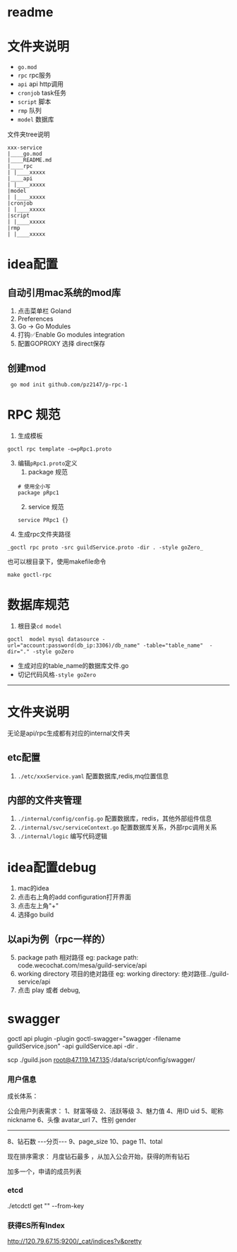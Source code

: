 # readme
# 文件夹说明
+ `go.mod`
+ `rpc` rpc服务
+ `api` api http调用
+ `cronjob` task任务
+ `script` 脚本
+ `rmp` 队列
+ `model` 数据库

文件夹tree说明
```
xxx-service
|____go.mod
|____README.md
|____rpc
| |____xxxxx
|____api
| |____xxxxx
|model
| |____xxxxx
|cronjob
| |____xxxxx
|script
| |____xxxxx
|rmp
| |____xxxxx
```

# idea配置
## 自动引用mac系统的mod库
1. 点击菜单栏 Goland
2. Preferences
3. Go -> Go Modules
4. 打钩✅Enable Go modules integration
5. 配置GOPROXY 选择 direct保存

## 创建mod
```
 go mod init github.com/pz2147/p-rpc-1
```

# RPC 规范
1. 生成模板
```
goctl rpc template -o=pRpc1.proto  
```
3. 编辑`pRpc1.proto`定义
   1. package 规范
    ```
    # 使用全小写
    package pRpc1
    ```
   2. service 规范
    ```
    service PRpc1 {}
    ```
4. 生成rpc文件夹路径
```
_goctl rpc proto -src guildService.proto -dir . -style goZero_
```
也可以根目录下，使用makefile命令
```
make goctl-rpc
```

# 数据库规范
1. 根目录`cd model`
```
goctl  model mysql datasource -url="account:password(db_ip:3306)/db_name" -table="table_name"  -dir="." -style goZero 
```
+ 生成对应的table_name的数据库文件.go
+ 切记代码风格`-style goZero`

----

# 文件夹说明
无论是api/rpc生成都有对应的internal文件夹
## etc配置
1. `./etc/xxxService.yaml` 配置数据库,redis,mq位置信息
## 内部的文件夹管理
1. `./internal/config/config.go` 配置数据库，redis，其他外部组件信息
2. `./internal/svc/serviceContext.go` 配置数据库关系，外部rpc调用关系
3. `./internal/logic` 编写代码逻辑


# idea配置debug
1. mac的idea
2. 点击右上角的add configuration打开界面
3. 点击左上角"+"
4. 选择go build
 
## 以api为例（rpc一样的）  
5. package path 相对路径
   eg:
   package path: code.wecochat.com/mesa/guild-service/api
6. working directory 项目的绝对路径
   eg:
   working directory: 绝对路径../guild-service/api
7. 点击 play 或者 debug,



# swagger
goctl api plugin -plugin goctl-swagger="swagger -filename guildService.json" -api guildService.api -dir .

scp ./guild.json root@47.119.147.135:/data/script/config/swagger/


### 用户信息
成长体系：

公会用户列表需求：
1、财富等级
2、活跃等级
3、魅力值
4、用ID  uid
5、昵称  nickname
6、头像  avatar_url
7、性别  gender

----------
8、钻石数
---分页---
9、page_size
10、page
11、total

现在排序需求： 月度钻石最多 ，从加入公会开始，获得的所有钻石



加多一个，申请的成员列表


### etcd
./etcdctl get "" --from-key

### 获得ES所有Index
http://120.79.67.15:9200/_cat/indices?v&pretty